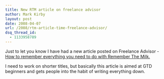 ```yaml
---
title: New RTM article on freelance advisor
author: Mark Kirby
layout: post
date: 2008-04-07
url: /2008/rtm-article-time-freelance-advisor/
dsq_thread_id:
  - 1133958789
---
```

Just to let you know I have had a new article posted on Freelance Advisor - [How to remember everything you need to do with Remember The Milk.][1]

I need to work on shorter titles, but basically this article is aimed at GTD beginners and gets people into the habit of writing everything down.

 [1]: http://www.freelanceadvisor.co.uk/2008/04/04/how-to-remember-everything-you-need-to-do-with-remember-the-milk/